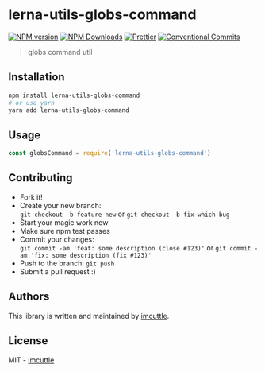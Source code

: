 # lerna-utils-globs-command

[![NPM version](https://img.shields.io/npm/v/lerna-utils-globs-command.svg?style=flat-square)](https://www.npmjs.com/package/lerna-utils-globs-command)
[![NPM Downloads](https://img.shields.io/npm/dm/lerna-utils-globs-command.svg?style=flat-square&maxAge=43200)](https://www.npmjs.com/package/lerna-utils-globs-command)
[![Prettier](https://img.shields.io/badge/code_style-prettier-ff69b4.svg?style=flat-square)](https://prettier.io/)
[![Conventional Commits](https://img.shields.io/badge/Conventional%20Commits-1.0.0-yellow.svg?style=flat-square)](https://conventionalcommits.org)

> globs command util

## Installation

```bash
npm install lerna-utils-globs-command
# or use yarn
yarn add lerna-utils-globs-command
```

## Usage

```javascript
const globsCommand = require('lerna-utils-globs-command')
```

## Contributing

- Fork it!
- Create your new branch:  
  `git checkout -b feature-new` or `git checkout -b fix-which-bug`
- Start your magic work now
- Make sure npm test passes
- Commit your changes:  
  `git commit -am 'feat: some description (close #123)'` or `git commit -am 'fix: some description (fix #123)'`
- Push to the branch: `git push`
- Submit a pull request :)

## Authors

This library is written and maintained by [imcuttle](mailto:imcuttle@163.com).

## License

MIT - [imcuttle](mailto:imcuttle@163.com)
